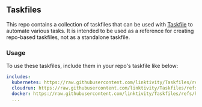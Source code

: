 ## Taskfiles
This repo contains a collection of taskfiles that can be used with [Taskfile](https://taskfile.dev) to automate various tasks. It is intended to be used as a reference for creating repo-based taskfiles, not as a standalone taskfile.

### Usage
To use these taskfiles, include them in your repo's taskfile like below:

```yaml
includes:
  kubernetes: https://raw.githubusercontent.com/linktivity/Taskfiles/refs/heads/master/kubernetes/Taskfile.yml
  cloudrun: https://raw.githubusercontent.com/linktivity/Taskfiles/refs/heads/master/cloudrun/Taskfile.yml
  docker: https://raw.githubusercontent.com/linktivity/Taskfiles/refs/heads/master/docker/Taskfile.yml
  ...
```